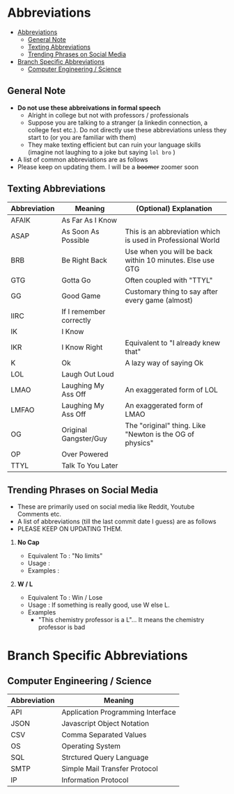 # Abbreviations

- [Abbreviations](#abbreviations)
  - [General Note](#general-note)
  - [Texting Abbreviations](#texting-abbreviations)
  - [Trending Phrases on Social Media](#trending-phrases-on-social-media)
- [Branch Specific Abbreviations](#branch-specific-abbreviations)
  - [Computer Engineering / Science](#computer-engineering--science)

## General Note

- **Do not use these abbreivations in formal speech**
  - Alright in college but not with professors / professionals
  - Suppose you are talking to a stranger (a linkedin connection, a college fest etc.). Do not directly use these abbreviations unless they start to (or you are familiar with them)
  - They make texting efficient but can ruin your language skills (imagine not laughing to a joke but saying `lol bro` )
- A list of common abbreviations are as follows
- Please keep on updating them. I will be a ~~boomer~~ zoomer soon

## Texting Abbreviations

| Abbreviation | Meaning                 | (Optional) Explanation                                      |
| ------------ | ----------------------- | ----------------------------------------------------------- |
| AFAIK        | As Far As I Know        |                                                             |
| ASAP         | As Soon As Possible     | This is an abbreviation which is used in Professional World |
| BRB          | Be Right Back           | Use when you will be back within 10 minutes. Else use GTG   |
| GTG          | Gotta Go                | Often coupled with "TTYL"                                   |
| GG           | Good Game               | Customary thing to say after every game (almost)            |
| IIRC         | If I remember correctly |                                                             |
| IK           | I Know                  |                                                             |
| IKR          | I Know Right            | Equivalent to "I already knew that"                         |
| K            | Ok                      | A lazy way of saying Ok                                     |
| LOL          | Laugh Out Loud          |                                                             |
| LMAO         | Laughing My Ass Off     | An exaggerated form of LOL                                  |
| LMFAO        | Laughing My Ass Off     | An exaggerated form of LMAO                                 |
| OG           | Original Gangster/Guy   | The "original" thing. Like "Newton is the OG of physics"    |
| OP           | Over Powered            |                                                             |
| TTYL         | Talk To You Later       |                                                             |

## Trending Phrases on Social Media

- These are primarily used on social media like Reddit, Youtube Comments etc.
- A list of abbreviations (till the last commit date I guess) are as follows
- PLEASE KEEP ON UPDATING THEM.

1. **No Cap**

   - Equivalent To : "No limits"
   - Usage :
   - Examples :

2. **W / L**

   - Equivalent To : Win / Lose
   - Usage : If something is really good, use W else L.
   - Examples
     - "This chemistry professor is a L"... It means the chemistry professor is bad

# Branch Specific Abbreviations

## Computer Engineering / Science

| Abbreviation | Meaning                           |
| ------------ | --------------------------------- |
| API          | Application Programming Interface |
| JSON         | Javascript Object Notation        |
| CSV          | Comma Separated Values            |
| OS           | Operating System                  |
| SQL          | Strctured Query Language          |
| SMTP         | Simple Mail Transfer Protocol     |
| IP           | Information Protocol              |

